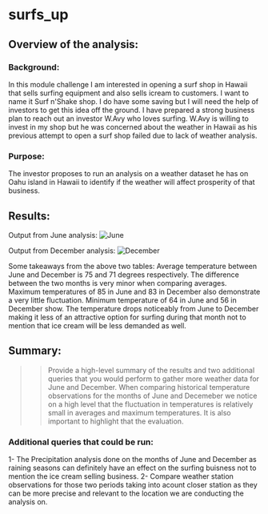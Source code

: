 # surfs_up
## Overview of the analysis:

### Background:
In this module challenge I am interested in opening a surf shop in Hawaii that sells surfing equipment and also sells icream to customers. I want to name it Surf n'Shake shop.
I do have some saving but I will need the help of investors to get this idea off the ground. I have prepared a strong business plan to reach out an investor W.Avy who loves surfing. W.Avy is willing to invest in my shop but he was concerned about the weather in Hawaii as his previous attempt to open a surf shop failed due to lack of weather analysis.  

### Purpose:
The investor proposes to run an analysis on a weather dataset he has on Oahu island in Hawaii to identify if the weather will affect prosperity of that business.

## Results:

Output from June analysis:
![June](https://user-images.githubusercontent.com/88908758/138311429-0357e1d9-9ef0-4de5-9e9f-836ba88359e5.PNG)

Output from December analysis:
![December](https://user-images.githubusercontent.com/88908758/138311468-df491f00-381c-42e5-b3ee-364d725c474b.png)

Some takeaways from the above two tables:
Average temperature between June and December is 75 and 71 degrees respectively. The difference between the two months is very minor when comparing averages.
Maximum temperatures of 85 in June and 83 in December also demonstrate a very little fluctuation.
Minimum temperature of 64 in June and 56 in December show. The temperature drops noticeably from June to December making it less of an attractive option for surfing during that month not to mention that ice cream will be less demanded as well. 

## Summary:
>> Provide a high-level summary of the results and two additional queries that you would perform to gather more weather data for June and December.
When comparing historical temperature observations for the months of June and Decemeber we notice on a high level that the fluctuation in temperatures is relatively small in averages and maximum temperatures. It is also important to highlight that the evaluation.

### Additional queries that could be run: 

1- The Precipitation analysis done on the months of June and December as raining seasons can definitely have an effect on the surfing buisness not to mention the ice cream selling business. 
2- Compare weather station observations for those two periods taking into acount closer station as they can be more precise and relevant to the location we are conducting the analysis on. 
